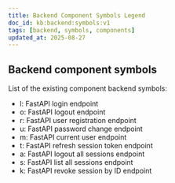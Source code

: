 ```yaml
---
title: Backend Component Symbols Legend
doc_id: kb:backend:symbols:v1
tags: [backend, symbols, components]
updated_at: 2025-08-27
---
```


## Backend component symbols

List of the existing component backend symbols:
- l: FastAPI login endpoint
- o: FastAPI logout endpoint
- r: FastAPI user registration endpoint
- u: FastAPI password change endpoint
- m: FastAPI current user endpoint
- t: FastAPI refresh session token endpoint
- a: FastAPI logout all sessions endpoint
- s: FastAPI list all sessions endpoint
- k: FastAPI revoke session by ID endpoint